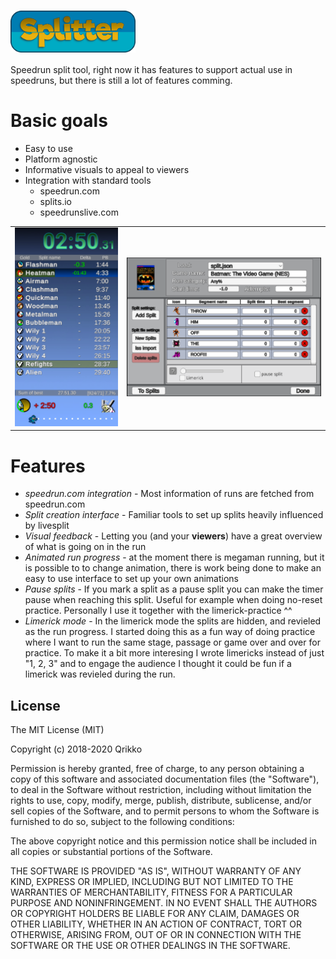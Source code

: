 ﻿<h1> <img src="https://raw.githubusercontent.com/qrikko/splitter/master/promo/splitter_logo_mid.png" alt="LiveSplit" width="200" align="top"/></h1>
<!--img src="https://raw.githubusercontent.com/qrikko/splitter/master/promo/splitter_logo.png" alt="Mockup"/-->
Speedrun split tool, right now it has features to support actual use in speedruns, but there is still a lot of features comming.
    
# Basic goals
- Easy to use
- Platform agnostic
- Informative visuals to appeal to viewers
- Integration with standard tools
  - speedrun.com
  - splits.io
  - speedrunslive.com

<table><tr style="border: none;"><td style="border: none;">
  <img src="https://raw.githubusercontent.com/qrikko/splitter/master/promo/preview-mockup.png" alt="Mockup"/>
    </td><td>
  <img src="https://raw.githubusercontent.com/qrikko/splitter/master/promo/settings-mockup.png" alt="Mockup"/>
    </td></tr></table>

# Features
- *speedrun.com integration* - Most information of runs are fetched from speedrun.com
- *Split creation interface* - Familiar tools to set up splits heavily influenced by livesplit
- *Visual feedback* - Letting you (and your **viewers**) have a great overview of what is going on in the run
- *Animated run progress* - at the moment there is megaman running, but it is possible to to change animation, there is work being done to make an easy to use interface to set up your own animations
- *Pause splits* - If you mark a split as a pause split you can make the timer pause when reaching this split. Useful for example when doing no-reset practice. Personally I use it together with the limerick-practice ^^
- *Limerick mode* - In the limerick mode the splits are hidden, and revieled as the run progress. I started doing this as a fun way of doing practice where I want to run the same stage, passage or game over and over for practice. To make it a bit more interesing I wrote limericks instead of just "1, 2, 3" and to engage the audience I thought it could be fun if a limerick was revieled during the run.

## License

The MIT License (MIT)

Copyright (c) 2018-2020 Qrikko

Permission is hereby granted, free of charge, to any person obtaining a copy
of this software and associated documentation files (the "Software"), to deal
in the Software without restriction, including without limitation the rights
to use, copy, modify, merge, publish, distribute, sublicense, and/or sell
copies of the Software, and to permit persons to whom the Software is
furnished to do so, subject to the following conditions:

The above copyright notice and this permission notice shall be included in all
copies or substantial portions of the Software.

THE SOFTWARE IS PROVIDED "AS IS", WITHOUT WARRANTY OF ANY KIND, EXPRESS OR
IMPLIED, INCLUDING BUT NOT LIMITED TO THE WARRANTIES OF MERCHANTABILITY,
FITNESS FOR A PARTICULAR PURPOSE AND NONINFRINGEMENT. IN NO EVENT SHALL THE
AUTHORS OR COPYRIGHT HOLDERS BE LIABLE FOR ANY CLAIM, DAMAGES OR OTHER
LIABILITY, WHETHER IN AN ACTION OF CONTRACT, TORT OR OTHERWISE, ARISING FROM,
OUT OF OR IN CONNECTION WITH THE SOFTWARE OR THE USE OR OTHER DEALINGS IN THE
SOFTWARE.
